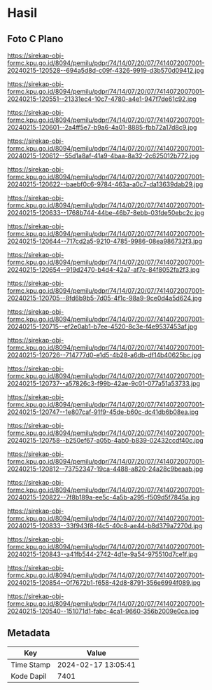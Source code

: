 # Hasil

## Foto C Plano

https://sirekap-obj-formc.kpu.go.id/8094/pemilu/pdpr/74/14/07/20/07/7414072007001-20240215-120528--694a5d8d-c09f-4326-9919-d3b570d09412.jpg

https://sirekap-obj-formc.kpu.go.id/8094/pemilu/pdpr/74/14/07/20/07/7414072007001-20240215-120551--21331ec4-10c7-4780-a4e1-947f7de61c92.jpg

https://sirekap-obj-formc.kpu.go.id/8094/pemilu/pdpr/74/14/07/20/07/7414072007001-20240215-120601--2a4ff5e7-b9a6-4a01-8885-fbb72a17d8c9.jpg

https://sirekap-obj-formc.kpu.go.id/8094/pemilu/pdpr/74/14/07/20/07/7414072007001-20240215-120612--55d1a8af-41a9-4baa-8a32-2c625012b772.jpg

https://sirekap-obj-formc.kpu.go.id/8094/pemilu/pdpr/74/14/07/20/07/7414072007001-20240215-120622--baebf0c6-9784-463a-a0c7-da13639dab29.jpg

https://sirekap-obj-formc.kpu.go.id/8094/pemilu/pdpr/74/14/07/20/07/7414072007001-20240215-120633--1768b744-44be-46b7-8ebb-03fde50ebc2c.jpg

https://sirekap-obj-formc.kpu.go.id/8094/pemilu/pdpr/74/14/07/20/07/7414072007001-20240215-120644--717cd2a5-9210-4785-9986-08ea986732f3.jpg

https://sirekap-obj-formc.kpu.go.id/8094/pemilu/pdpr/74/14/07/20/07/7414072007001-20240215-120654--919d2470-b4d4-42a7-af7c-84f8052fa2f3.jpg

https://sirekap-obj-formc.kpu.go.id/8094/pemilu/pdpr/74/14/07/20/07/7414072007001-20240215-120705--8fd6b9b5-7d05-4f1c-98a9-9ce0d4a5d624.jpg

https://sirekap-obj-formc.kpu.go.id/8094/pemilu/pdpr/74/14/07/20/07/7414072007001-20240215-120715--ef2e0ab1-b7ee-4520-8c3e-f4e9537453af.jpg

https://sirekap-obj-formc.kpu.go.id/8094/pemilu/pdpr/74/14/07/20/07/7414072007001-20240215-120726--714777d0-e1d5-4b28-a6db-df14b40625bc.jpg

https://sirekap-obj-formc.kpu.go.id/8094/pemilu/pdpr/74/14/07/20/07/7414072007001-20240215-120737--a57826c3-f99b-42ae-9c01-077a51a53733.jpg

https://sirekap-obj-formc.kpu.go.id/8094/pemilu/pdpr/74/14/07/20/07/7414072007001-20240215-120747--1e807caf-91f9-45de-b60c-dc41db6b08ea.jpg

https://sirekap-obj-formc.kpu.go.id/8094/pemilu/pdpr/74/14/07/20/07/7414072007001-20240215-120758--b250ef67-a05b-4ab0-b839-02432ccdf40c.jpg

https://sirekap-obj-formc.kpu.go.id/8094/pemilu/pdpr/74/14/07/20/07/7414072007001-20240215-120812--73752347-19ca-4488-a820-24a28c9beaab.jpg

https://sirekap-obj-formc.kpu.go.id/8094/pemilu/pdpr/74/14/07/20/07/7414072007001-20240215-120822--7f8b189a-ee5c-4a5b-a295-f509d5f7845a.jpg

https://sirekap-obj-formc.kpu.go.id/8094/pemilu/pdpr/74/14/07/20/07/7414072007001-20240215-120833--33f943f8-f4c5-40c8-ae44-b8d379a7270d.jpg

https://sirekap-obj-formc.kpu.go.id/8094/pemilu/pdpr/74/14/07/20/07/7414072007001-20240215-120843--a41fb544-2742-4d1e-9a54-975510d7ce1f.jpg

https://sirekap-obj-formc.kpu.go.id/8094/pemilu/pdpr/74/14/07/20/07/7414072007001-20240215-120854--0f7672b1-f658-42d8-8791-356e6994f089.jpg

https://sirekap-obj-formc.kpu.go.id/8094/pemilu/pdpr/74/14/07/20/07/7414072007001-20240215-120540--151071d1-fabc-4ca1-9660-356b2009e0ca.jpg


## Metadata

| Key        | Value               |
| ---------- | ------------------- |
| Time Stamp | 2024-02-17 13:05:41 |
| Kode Dapil | 7401                |



